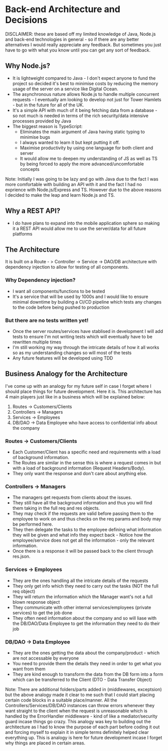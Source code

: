 # Back-end Architecture and Decisions

DISCLAIMER: these are based off my limited knowledge of Java, Node.js and back-end technologies in general - so if there are any better alternatives I would really appreciate any feedback. But sometimes you just have to go with what you know until you can get any sort of feedback.

## Why Node.js?

- It is lightweight compared to Java - I don't expect anyone to fund the project so decided it's best to minimise costs by reducing the memory usage of the server on a service like Digital Ocean.
- The asynchronous nature allows Node.js to handle multiple concurrent requests - I eventually am looking to develop not just for Tower Hamlets - but in the future for all of the UK.
- It's a simple API with much of it being fetching data from a database - so not much is needed in terms of the rich security/data intensive processes provided by Java
- The biggest reason is TypeScript:
  - Eliminates the main argument of Java having static typing to minimise bugs
  - I always wanted to learn it but kept putting it off.
  - Maximise productivity by using one language for both client and server
  - It would allow me to deepen my understanding of JS as well as TS by being forced to apply the more advanced/uncomfortable concepts

Note: Initially I was going to be lazy and go with Java due to the fact I was more comfortable with building an API with it and the fact I had no exprience with Node.js/Express and TS. However due to the above reasons I decided to make the leap and learn Node.js and TS.

## Why a REST API?

- I do have plans to expand into the mobile application sphere so making it a REST API would allow me to use the server/data for all future platforms

## The Architecture

It is built on a Route - > Controller -> Service -> DAO/DB architecture with dependency injection to allow for testing of all components.

### Why Dependency injection?

- I want all components/functions to be tested
- It's a service that will be used by 1000s and I would like to ensure minimal downtime by building a CI/CD pipeline which tests any changes to the code before being pushed to production

### But there are no tests written yet!

- Once the server routes/services have stablised in development I will add tests to ensure I'm not writing tests which will eventually have to be rewritten multiple times
- I'm still working my way through the intricate details of how it all works so as my understanding changes so will most of the tests
- Any future features will be developed using TDD

## Business Analogy for the Architecture

I've come up with an analogy for my future self in case I forget where I should place things for future development. Here it is.
This architecture has 4 main players just like in a business which will be explained below:

1. Routes -> Customers/Clients
2. Controllers -> Managers
3. Services -> Employees
4. DB/DAO -> Data Employee who have access to confidential info about the company

### Routes -> Customers/Clients

- Each Customer/Client has a specific need and requirements with a load of background information.
- The Routes are similar in the sense this is where a request comes in but with a load of background information (Request Headers/Body).
- They only want the response and don't care about anything else.

### Controllers -> Managers

- The managers get requests from clients about the issues.
- They still have all the background information and thus you will find them taking in the full req and res objects.
- They may check if the requests are valid before passing them to the employee to work on and thus checks on the req params and body may be performed here.
- They then delegate the tasks to the employee defining what information they will be given and what info they expect back - Notice how the employee/service does not get all the information - only the relevant information.
- Once there is a response it will be passed back to the client through res.json.

### Services -> Employees

- They are the ones handling all the intricate details of the requests
- They only get info which they need to carry out the tasks (NOT the full req object)
- They will return the information which the Manager want's not a full blown response object
- They communicate with other internal services/employees (private services) to get the job done
- They often need information about the company and so will liase with the DB/DAO/Data Employee to get the information they need to do their job

### DB/DAO -> Data Employee

- They are the ones getting the data about the company/product - which are not accessable by everyone
- You need to provide them the details they need in order to get what you want from them
- They are kind enough to transform the data from the DB form into a form which can be transferred to the Client (DTO - Data Transfer Object)

Note: There are additional folders/parts added in (middlewares, exceptsion) but the above analogy made it clear to me such that I could start placing certain code blocks in a suitable place/manner.
All the Controllers/Services/DB/DAO instances can throw errors whenever they want straight to the client when the request is unreasonable which is handled by the ErrorHandler middleware - kind of like a mediator/security guard incase things go crazy.
This analogy was key to building out the architecture as I had to know the purpose of each part before coding it out and forcing myself to explain it in simple terms definitely helped clear everything up. This is analogy is here for future development incase I forget why things are placed in certain areas.
